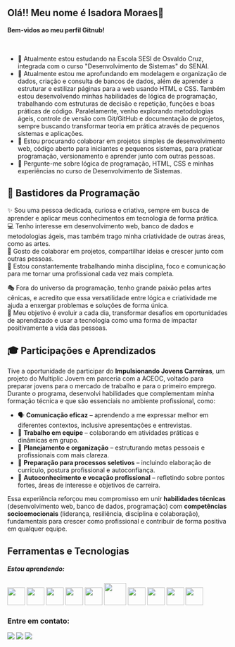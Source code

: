 ## Olá!! Meu nome é Isadora Moraes👋
**Bem-vidos ao meu perfil Gitnub!**
<br>
<br>
<br>

- 🔭 Atualmente estou estudando na Escola SESI de Osvaldo Cruz, integrada com o curso "Desenvolvimento de Sistemas" do SENAI.
- 🌱 Atualmente estou me aprofundando em modelagem e organização de dados, criação e consulta de bancos de dados, além de aprender a estruturar e estilizar páginas para a web usando HTML e CSS. Também estou desenvolvendo minhas habilidades de lógica de programação, trabalhando com estruturas de decisão e repetição, funções e boas práticas de código. Paralelamente, venho explorando metodologias ágeis, controle de versão com Git/GitHub e documentação de projetos, sempre buscando transformar teoria em prática através de pequenos sistemas e aplicações.
- 👯 Estou procurando colaborar em projetos simples de desenvolvimento web, código aberto para iniciantes e pequenos sistemas, para praticar programação, versionamento e aprender junto com outras pessoas.
- 💬 Pergunte-me sobre lógica de programação, HTML, CSS e minhas experiências no curso de Desenvolvimento de Sistemas.

## 🌟 Bastidores da Programação

✨ Sou uma pessoa dedicada, curiosa e criativa, sempre em busca de aprender e aplicar meus conhecimentos em tecnologia de forma prática.  
💻 Tenho interesse em desenvolvimento web, banco de dados e metodologias ágeis, mas também trago minha criatividade de outras áreas, como as artes.  
🤝 Gosto de colaborar em projetos, compartilhar ideias e crescer junto com outras pessoas.  
🎯 Estou constantemente trabalhando minha disciplina, foco e comunicação para me tornar uma profissional cada vez mais completa.  

🎭 Fora do universo da programação, tenho grande paixão pelas artes cênicas, e acredito que essa versatilidade entre lógica e criatividade me ajuda a enxergar problemas e soluções de forma única.  
🚀 Meu objetivo é evoluir a cada dia, transformar desafios em oportunidades de aprendizado e usar a tecnologia como uma forma de impactar positivamente a vida das pessoas.  

## 🎓 Participações e Aprendizados

Tive a oportunidade de participar do **Impulsionando Jovens Carreiras**, um projeto do Multiplic Jovem em parceria com a ACEOC, voltado para preparar jovens para o mercado de trabalho e para o primeiro emprego.  
Durante o programa, desenvolvi habilidades que complementam minha formação técnica e que são essenciais no ambiente profissional, como:  

- 🗣️ **Comunicação eficaz** – aprendendo a me expressar melhor em diferentes contextos, inclusive apresentações e entrevistas.  
- 🤝 **Trabalho em equipe** – colaborando em atividades práticas e dinâmicas em grupo.  
- 🎯 **Planejamento e organização** – estruturando metas pessoais e profissionais com mais clareza.  
- 💼 **Preparação para processos seletivos** – incluindo elaboração de currículo, postura profissional e autoconfiança.  
- 🔎 **Autoconhecimento e vocação profissional** – refletindo sobre pontos fortes, áreas de interesse e objetivos de carreira.  

Essa experiência reforçou meu compromisso em unir **habilidades técnicas** (desenvolvimento web, banco de dados, programação) com **competências socioemocionais** (liderança, resiliência, disciplina e colaboração), fundamentais para crescer como profissional e contribuir de forma positiva em qualquer equipe.  

## Ferramentas e Tecnologias
##### Estou aprendendo:
<p align="left">
    <img src="https://cdn.jsdelivr.net/gh/devicons/devicon@latest/icons/github/github-original.svg" width="40" height="40"/>
    <img src="https://cdn.jsdelivr.net/gh/devicons/devicon@latest/icons/html5/html5-original.svg" width="40" height="40" />
    <img src="https://cdn.jsdelivr.net/gh/devicons/devicon@latest/icons/insomnia/insomnia-original.svg" width="40" height="40" />
    <img src="https://cdn.jsdelivr.net/gh/devicons/devicon@latest/icons/javascript/javascript-original.svg" width="40" height="40"/>
    <img src="https://cdn.jsdelivr.net/gh/devicons/devicon@latest/icons/vscode/vscode-original.svg" width="40" height="40"/>
    <img src="https://cdn.jsdelivr.net/gh/devicons/devicon@latest/icons/ubuntu/ubuntu-original-wordmark.svg" width="50" height="50"/>
    <img src="https://cdn.jsdelivr.net/gh/devicons/devicon@latest/icons/python/python-original.svg" width="40" height="40"/>
    <img src="https://cdn.jsdelivr.net/gh/devicons/devicon@latest/icons/nodejs/nodejs-original.svg" width="40" height="40"/>
    <img src="https://cdn.jsdelivr.net/gh/devicons/devicon@latest/icons/mysql/mysql-original.svg" width="40" height="40"/>
    <img src="https://cdn.jsdelivr.net/gh/devicons/devicon@latest/icons/linux/linux-original.svg" width="40" height="40"/>
</p>

### Entre em contato:
<div>
    <a href="https://www.instagram.com/isa.aquinomoraes/" target="_blank"><img loading="lazy" src="https://img.shields.io/badge/-Instagram-%23E4405F?style=for-the-badge&logo=instagram&logoColor=white" target="_blank"></a>
    <a href = "isadoraaquino05@gmail.com"><img loading="lazy" src="https://img.shields.io/badge/Gmail-D14836?style=for-the-badge&logo=gmail&logoColor=white" target="_blank"></a>
    <a href="https://www.linkedin.com/in/seu-usuário-linkedln-aqui" target="_blank"><img loading="lazy" src="https://img.shields.io/badge/-LinkedIn-%230077B5?style=for-the-badge&logo=linkedin&logoColor=white" target="_blank"></a>   
</div>
